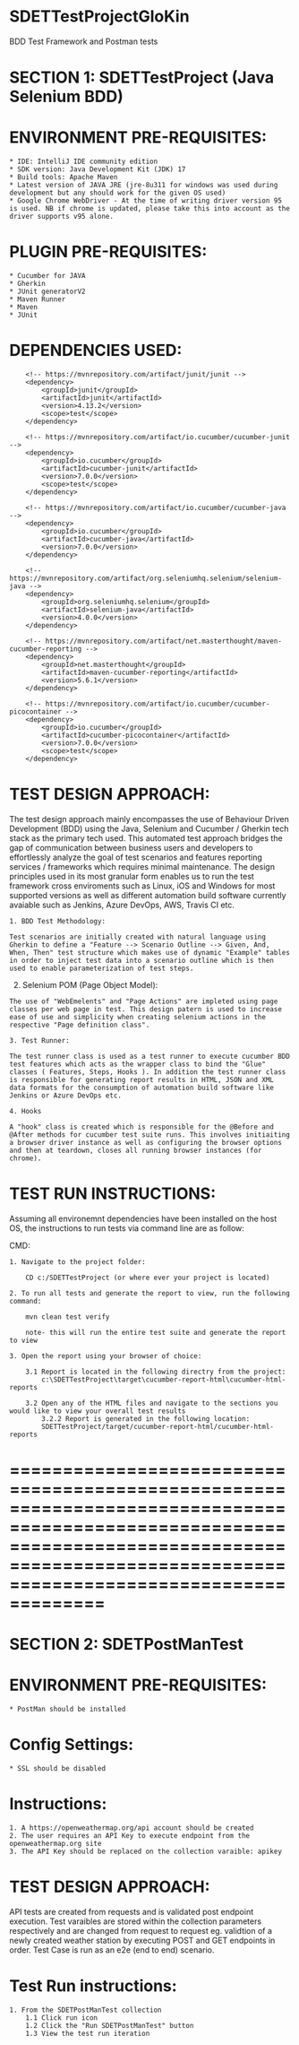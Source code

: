 # SDETTestProjectGloKin
BDD Test Framework and Postman tests

# SECTION 1: SDETTestProject (Java Selenium BDD)

# ENVIRONMENT PRE-REQUISITES:

	* IDE: IntelliJ IDE community edition
	* SDK version: Java Development Kit (JDK) 17
	* Build tools: Apache Maven
	* Latest version of JAVA JRE (jre-8u311 for windows was used during development but any should work for the given OS used)
	* Google Chrome WebDriver - At the time of writing driver version 95 is used. NB if chrome is updated, please take this into account as the driver supports v95 alone.
	
# PLUGIN PRE-REQUISITES:

	* Cucumber for JAVA
	* Gherkin
	* JUnit generatorV2
	* Maven Runner
	* Maven
	* JUnit
	
# DEPENDENCIES USED:

	    <!-- https://mvnrepository.com/artifact/junit/junit -->
        <dependency>
            <groupId>junit</groupId>
            <artifactId>junit</artifactId>
            <version>4.13.2</version>
            <scope>test</scope>
        </dependency>
		
		<!-- https://mvnrepository.com/artifact/io.cucumber/cucumber-junit -->
        <dependency>
            <groupId>io.cucumber</groupId>
            <artifactId>cucumber-junit</artifactId>
            <version>7.0.0</version>
            <scope>test</scope>
        </dependency>
		
		<!-- https://mvnrepository.com/artifact/io.cucumber/cucumber-java -->
        <dependency>
            <groupId>io.cucumber</groupId>
            <artifactId>cucumber-java</artifactId>
            <version>7.0.0</version>
        </dependency>
		
		<!-- https://mvnrepository.com/artifact/org.seleniumhq.selenium/selenium-java -->
        <dependency>
            <groupId>org.seleniumhq.selenium</groupId>
            <artifactId>selenium-java</artifactId>
            <version>4.0.0</version>
        </dependency>
		
		<!-- https://mvnrepository.com/artifact/net.masterthought/maven-cucumber-reporting -->
        <dependency>
            <groupId>net.masterthought</groupId>
            <artifactId>maven-cucumber-reporting</artifactId>
            <version>5.6.1</version>
        </dependency>
		
		<!-- https://mvnrepository.com/artifact/io.cucumber/cucumber-picocontainer -->
        <dependency>
            <groupId>io.cucumber</groupId>
            <artifactId>cucumber-picocontainer</artifactId>
            <version>7.0.0</version>
            <scope>test</scope>
        </dependency>
		
# TEST DESIGN APPROACH:

The test design approach mainly encompasses the use of Behaviour Driven Development (BDD) using the Java, Selenium and Cucumber / Gherkin tech stack as the primary tech used.
This automated test approach bridges the gap of communication between business users and developers to effortlessly analyze the goal of test scenarios and features reporting services / frameworks which requires minimal maintenance. The design principles used in its most granular form enables us to run the test framework cross enviroments such as Linux, iOS and Windows for most supported versions as well as different automation build software currently avaiable such as Jenkins, Azure DevOps, AWS, Travis CI etc. 

	1. BDD Test Methodology:
	
	Test scenarios are initially created with natural language using Gherkin to define a "Feature --> Scenario Outline --> Given, And, When, Then" test structure which makes use of dynamic "Example" tables in order to inject test data into a scenario outline which is then used to enable parameterization of test steps.

  2. Selenium POM (Page Object Model):

	The use of "WebEmelents" and "Page Actions" are impleted using page classes per web page in test. This design patern is used to increase ease of use and simplicity when creating selenium actions in the respective "Page definition class".
	
	3. Test Runner:
	
	The test runner class is used as a test runner to execute cucumber BDD test features which acts as the wrapper class to bind the "Glue" classes ( Features, Steps, Hooks ). In addition the test runner class is responsible for generating report results in HTML, JSON and XML data formats for the consumption of automation build software like Jenkins or Azure DevOps etc.
	
	4. Hooks
	
	A "hook" class is created which is responsible for the @Before and @After methods for cucumber test suite runs. This involves initiaiting a browser driver instance as well as configuring the browser options and then at teardown, closes all running browser instances (for chrome).
	
# TEST RUN INSTRUCTIONS:

Assuming all environemnt dependencies have been installed on the host OS, the instructions to run tests via command line are as follow:

CMD: 

	1. Navigate to the project folder:
		
		CD c:/SDETTestProject (or where ever your project is located)
		
	2. To run all tests and generate the report to view, run the following command:
	
		mvn clean test verify
		
		note- this will run the entire test suite and generate the report to view
		
	3. Open the report using your browser of choice:
	
		3.1 Report is located in the following directry from the project:
			c:\SDETTestProject\target\cucumber-report-html\cucumber-html-reports
			
		3.2 Open any of the HTML files and navigate to the sections you would like to view your overall test results
			3.2.2 Report is generated in the following location:
			SDETTestProject/target/cucumber-report-html/cucumber-html-reports
		
===============================================================================================================================================================================================
===============================================================================================================================================================================================
		
# SECTION 2: SDETPostManTest

# ENVIRONMENT PRE-REQUISITES:

	* PostMan should be installed
	
# Config Settings:

	* SSL should be disabled

# Instructions:

	1. A https://openweathermap.org/api account should be created
	2. The user requires an API Key to execute endpoint from the openweathermap.org site
	3. The API Key should be replaced on the collection varaible: apikey
	
# TEST DESIGN APPROACH:

API tests are created from requests	and is validated post endpoint execution. Test varaibles are stored within the collection parameters respectively and are changed from request to request eg. validtion of a newly created weather station by executing POST and GET endpoints in order. Test Case is run as an e2e (end to end) scenario.
	
# Test Run instructions:

	1. From the SDETPostManTest collection 
		1.1 Click run icon
		1.2 Click the "Run SDETPostManTest" button
		1.3 View the test run iteration

